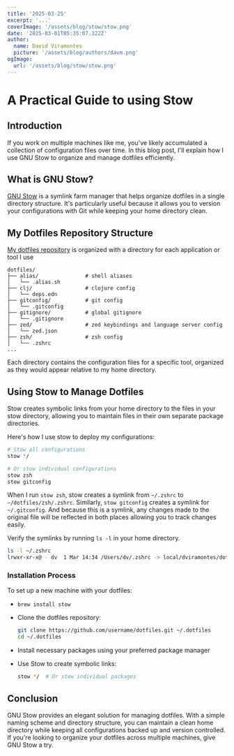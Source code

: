 ```yaml
---
title: '2025-03-25'
excerpt: '...'
coverImage: '/assets/blog/stow/stow.png'
date: '2025-03-01T05:35:07.322Z'
author:
  name: David Viramontes
  picture: '/assets/blog/authors/davm.png'
ogImage:
  url: '/assets/blog/stow/stow.png'
---
```


# A Practical Guide to using Stow

## Introduction

If you work on multiple machines like me, you've likely accumulated a collection of configuration files over time. In this blog post, I'll explain how I use GNU Stow to organize and manage dotfiles efficiently.

## What is GNU Stow?

[GNU Stow](https://www.gnu.org/software/stow/manual/stow.html) is a symlink farm manager that helps organize dotfiles in a single directory structure. It's particularly useful because it allows you to version your configurations with Git while keeping your home directory clean.

## My Dotfiles Repository Structure

[My dotfiles repository](https://github.com/dviramontes/dotfiles) is organized with a directory for each application or tool I use

```
dotfiles/
├── alias/               # shell aliases
│   └── .alias.sh
├── clj/                 # clojure config
│   └── deps.edn
├── gitconfig/           # git config
│   └── .gitconfig
├── gitignore/           # global gitignore
│   └── .gitignore
├── zed/                 # zed keybindings and language server config
│   └── zed.json
├── zsh/                 # zsh config
│   └── .zshrc
...
```

Each directory contains the configuration files for a specific tool, organized as they would appear relative to my home directory.

## Using Stow to Manage Dotfiles

Stow creates symbolic links from your home directory to the files in your stow directory, allowing you to maintain files in their own separate package directories.

Here's how I use stow to deploy my configurations:

```bash
# Stow all configurations
stow */

# Or stow individual configurations
stow zsh
stow gitconfig
```

When I run `stow zsh`, stow creates a symlink from `~/.zshrc` to `~/dotfiles/zsh/.zshrc`. Similarly, `stow gitconfig` creates a symlink for `~/.gitconfig`.
And because this is a symlink, any changes made to the original file will be reflected in both places allowing you to track changes easily.

Verify the symlinks by running `ls -l` in your home directory.

```bash
ls -l ~/.zshrc
lrwxr-xr-x@ - dv  1 Mar 14:34 /Users/dv/.zshrc -> local/dviramontes/dotfiles/zsh/.zshrc
```

### Installation Process

To set up a new machine with your dotfiles:

- `brew install stow`

- Clone the dotfiles repository:
  ```bash
  git clone https://github.com/username/dotfiles.git ~/.dotfiles
  cd ~/.dotfiles
  ```
- Install necessary packages using your preferred package manager

- Use Stow to create symbolic links:
  ```bash
  stow */  # Or stow individual packages
  ```

## Conclusion

GNU Stow provides an elegant solution for managing dotfiles. With a simple naming scheme and directory structure, you can maintain a clean home directory while keeping all configurations backed up and version controlled. If you're looking to organize your dotfiles across multiple machines, give GNU Stow a try.
